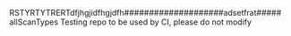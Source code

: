 RSTYRTYTRERTdfjhgjidfhgjdfh####################adsetfrat##### allScanTypes
Testing repo to be used by CI, please do not modify 
